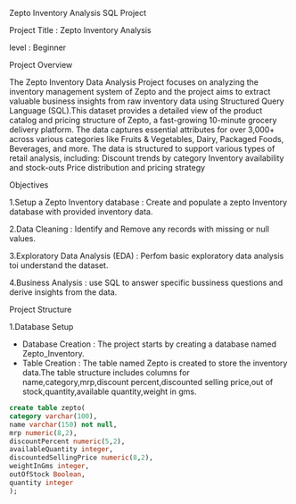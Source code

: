 Zepto Inventory Analysis SQL Project

Project Title : Zepto Inventory Analysis

level : Beginner

Project Overview 

The Zepto Inventory Data Analysis Project focuses on analyzing the inventory management system of Zepto and the project aims to extract valuable business insights from raw inventory data using Structured Query Language (SQL).This dataset provides a detailed view of the product catalog and pricing structure of Zepto, a fast-growing 10-minute grocery delivery platform. The data captures essential attributes for over 3,000+ across various categories like Fruits & Vegetables, Dairy, Packaged Foods, Beverages, and more.
The data is structured to support various types of retail analysis, including:
Discount trends by category
Inventory availability and stock-outs
Price distribution and pricing strategy

Objectives 

1.Setup a Zepto Inventory database : Create and populate a zepto Inventory database with provided inventory data.

2.Data Cleaning : Identify and Remove any records with missing or null values.

3.Exploratory Data Analysis (EDA) : Perfom basic exploratory data analysis toi understand the dataset.

4.Business Analysis : use SQL to answer specific bussiness questions and derive insights from the data.

Project Structure

1.Database Setup

* Database Creation : The project starts by creating a database named Zepto_Inventory.
* Table Creation    : The table named Zepto is created to store the inventory data.The table structure includes columns for name,category,mrp,discount percent,discounted selling price,out of stock,quantity,available quantity,weight in gms.

```sql
create table zepto(
category varchar(100),
name varchar(150) not null,
mrp numeric(8,2),
discountPercent numeric(5,2),
availableQuantity integer,
discountedSellingPrice numeric(8,2),
weightInGms integer,
outOfStock Boolean,
quantity integer
);
```
